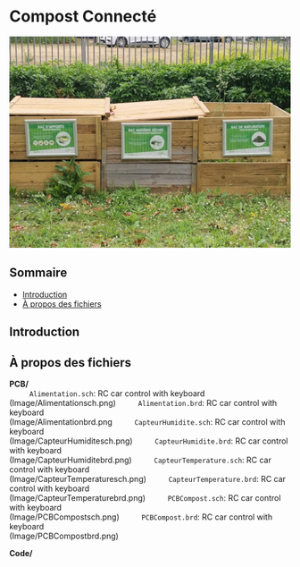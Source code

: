 # Compost Connecté

![](Image/header.jpg)

## Sommaire
- [Introduction](#introduction)
- [À propos des fichiers](#à-propos-des-fichiers) 


## Introduction



## À propos des fichiers
**PCB/**  
  &emsp; &emsp; `Alimentation.sch`: RC car control with keyboard  
  (Image/Alimentationsch.png)
  &emsp; &emsp; `Alimentation.brd`: RC car control with keyboard    
  (Image/Alimentationbrd.png
  &emsp; &emsp; `CapteurHumidite.sch`: RC car control with keyboard   
  (Image/CapteurHumiditesch.png)
  &emsp; &emsp; `CapteurHumidite.brd`: RC car control with keyboard  
  (Image/CapteurHumiditebrd.png)
  &emsp; &emsp; `CapteurTemperature.sch`: RC car control with keyboard   
  (Image/CapteurTemperaturesch.png)
  &emsp; &emsp; `CapteurTemperature.brd`: RC car control with keyboard    
  (Image/CapteurTemperaturebrd.png)
  &emsp; &emsp; `PCBCompost.sch`: RC car control with keyboard     
  (Image/PCBCompostsch.png)
  &emsp; &emsp; `PCBCompost.brd`: RC car control with keyboard    
  (Image/PCBCompostbrd.png)
  
**Code/**
